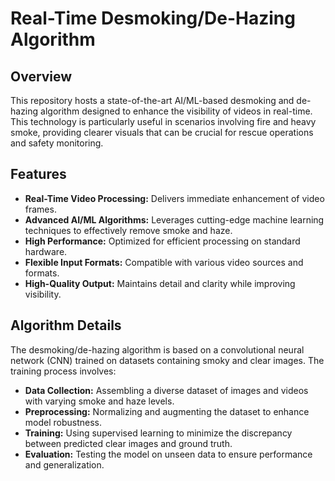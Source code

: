 # Real-Time Desmoking/De-Hazing Algorithm

## Overview

This repository hosts a state-of-the-art AI/ML-based desmoking and de-hazing algorithm designed to enhance the visibility of videos in real-time. This technology is particularly useful in scenarios involving fire and heavy smoke, providing clearer visuals that can be crucial for rescue operations and safety monitoring.

## Features

- **Real-Time Video Processing:** Delivers immediate enhancement of video frames.
- **Advanced AI/ML Algorithms:** Leverages cutting-edge machine learning techniques to effectively remove smoke and haze.
- **High Performance:** Optimized for efficient processing on standard hardware.
- **Flexible Input Formats:** Compatible with various video sources and formats.
- **High-Quality Output:** Maintains detail and clarity while improving visibility.

## Algorithm Details

The desmoking/de-hazing algorithm is based on a convolutional neural network (CNN) trained on datasets containing smoky and clear images. The training process involves:

- **Data Collection:** Assembling a diverse dataset of images and videos with varying smoke and haze levels.
- **Preprocessing:** Normalizing and augmenting the dataset to enhance model robustness.
- **Training:** Using supervised learning to minimize the discrepancy between predicted clear images and ground truth.
- **Evaluation:** Testing the model on unseen data to ensure performance and generalization.
